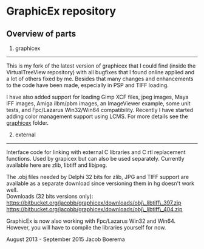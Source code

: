 GraphicEx repository
====================

Overview of parts
-----------------

1. graphicex
------------
This is my fork of the latest version of graphicex that I could find
(inside the VirtualTreeView repository) with all bugfixes that I found
online applied and a lot of others fixed by me.
Besides that many changes and enhancements to the code have been made,
especially in PSP and TIFF loading.

I have also added support for loading Gimp XCF files, jpeg images,
Maya IFF images, Amiga ilbm/pbm images, an ImageViewer example, 
some unit tests, and Fpc/Lazarus Win32/Win64 compatibility.
Recently I have started adding color management support using LCMS.
For more details see the [graphicex](/graphicex/readme.md) folder.

2. external
-----------
Interface code for linking with external C libraries and C rtl replacement
functions. Used by grapicex but can also be used separately.
Currently available here are zlib, libtiff and libjpeg.    

The .obj files needed by Delphi 32 bits for zlib, JPG and TIFF support are
available as a separate download since versioning them in hg doesn't work well.    
Downloads (32 bits versions only):    
https://bitbucket.org/jacobb/graphicex/downloads/obj\_libtiff\_397.zip    
https://bitbucket.org/jacobb/graphicex/downloads/obj\_libtiff\_404.zip    

GraphicEx is now also working with Fpc/Lazarus Win32 and Win64. However, you
will have to compile the libraries yourself for now.


August 2013 - September 2015
Jacob Boerema
